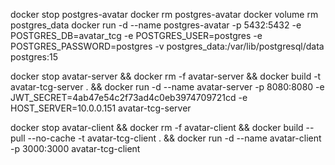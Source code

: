 docker stop postgres-avatar
docker rm postgres-avatar
docker volume rm postgres_data
docker run -d  --name postgres-avatar -p 5432:5432 -e POSTGRES_DB=avatar_tcg -e POSTGRES_USER=postgres -e POSTGRES_PASSWORD=postgres -v postgres_data:/var/lib/postgresql/data postgres:15

docker stop avatar-server &&
docker rm -f avatar-server &&
docker build -t avatar-tcg-server . &&
docker run -d --name avatar-server -p 8080:8080 -e JWT_SECRET=4ab47e54c2f73ad4c0eb3974709721cd -e HOST_SERVER=10.0.0.151 avatar-tcg-server 

docker stop avatar-client &&
docker rm -f avatar-client &&
docker build --pull --no-cache -t avatar-tcg-client . &&
docker run -d --name avatar-client -p 3000:3000 avatar-tcg-client